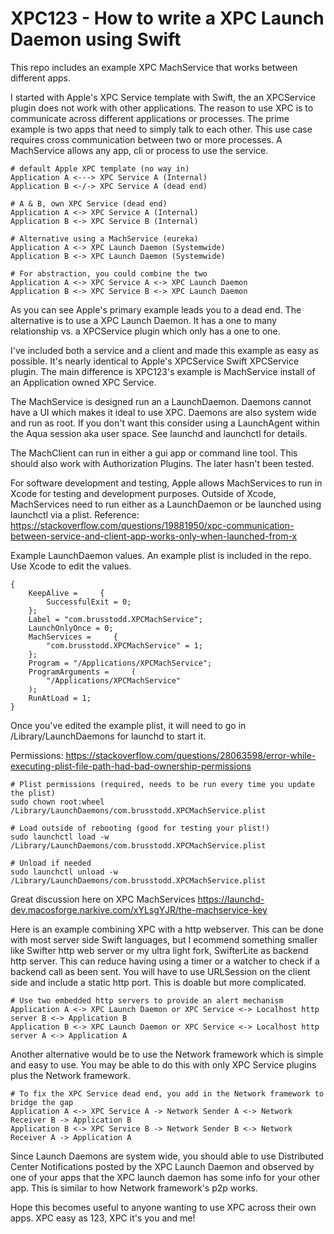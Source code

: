 # XPC123 - How to write a XPC Launch Daemon using Swift

This repo includes an example XPC MachService that works between different apps.

I started with Apple's XPC Service template with Swift, the an XPCService plugin does not work with other applications. The reason to use XPC is to communicate across different applications or processes. The prime example is two apps that need to simply talk to each other. This use case requires cross communication between two or more processes. A MachService allows any app, cli or process to use the service.

```shell
# default Apple XPC template (no way in)
Application A <---> XPC Service A (Internal)
Application B <-/-> XPC Service A (dead end)
```

```shell
# A & B, own XPC Service (dead end)
Application A <-> XPC Service A (Internal)
Application B <-> XPC Service B (Internal)
```


```shell
# Alternative using a MachService (eureka)
Application A <-> XPC Launch Daemon (Systemwide)
Application B <-> XPC Launch Daemon (Systemwide)
```

```shell
# For abstraction, you could combine the two
Application A <-> XPC Service A <-> XPC Launch Daemon
Application B <-> XPC Service B <-> XPC Launch Daemon
```

As you can see Apple's primary example leads you to a dead end. The alternative is to use a XPC Launch Daemon. It has a one to many relationship vs. a XPCService plugin which only has a one to one.

I've included both a service and a client and made this example as easy as possible. It's nearly identical to Apple's XPCService Swift XPCService plugin. The main difference is XPC123's example is MachService install of an Application owned XPC Service.

The MachService is designed run an a LaunchDaemon. Daemons cannot have a UI which makes it ideal to use XPC. Daemons are also system wide and run as root. If you don't want this consider using a LaunchAgent within the Aqua session aka user space. See launchd and launchctl for details.

The MachClient can run in either a gui app or command line tool. This should also work with Authorization Plugins. The later hasn't been tested. 

For software development and testing, Apple allows MachServices to run in Xcode for testing and development purposes. Outside of Xcode, MachServices need to run either as a LaunchDaemon or be launched using launchctl via a plist. Reference: https://stackoverflow.com/questions/19881950/xpc-communication-between-service-and-client-app-works-only-when-launched-from-x

Example LaunchDaemon values. An example plist is included in the repo. Use Xcode to edit the values.

```plist
{
    KeepAlive =     {
        SuccessfulExit = 0;
    };
    Label = "com.brusstodd.XPCMachService";
    LaunchOnlyOnce = 0;
    MachServices =     {
        "com.brusstodd.XPCMachService" = 1;
    };
    Program = "/Applications/XPCMachService";
    ProgramArguments =     (
        "/Applications/XPCMachService"
    );
    RunAtLoad = 1;
}
```


Once you've edited the example plist, it will need to go in /Library/LaunchDaemons for launchd to start it. 

Permissions:
https://stackoverflow.com/questions/28063598/error-while-executing-plist-file-path-had-bad-ownership-permissions

```shell
# Plist permissions (required, needs to be run every time you update the plist)
sudo chown root:wheel /Library/LaunchDaemons/com.brusstodd.XPCMachService.plist

# Load outside of rebooting (good for testing your plist!)
sudo launchctl load -w /Library/LaunchDaemons/com.brusstodd.XPCMachService.plist

# Unload if needed 
sudo launchctl unload -w /Library/LaunchDaemons/com.brusstodd.XPCMachService.plist
```

Great discussion here on XPC MachServices
https://launchd-dev.macosforge.narkive.com/xYLsgYJR/the-machservice-key

Here is an example combining XPC with a http webserver. This can be done with most server side Swift languages, but I ecommend something smaller like Swifter http web server or my ultra light fork, SwifterLite as backend http server. This can reduce having using a timer or a watcher to check if a backend call as been sent. You will have to use URLSession on the client side and include a static http port. This is doable but more complicated.

```shell
# Use two embedded http servers to provide an alert mechanism
Application A <-> XPC Launch Daemon or XPC Service <-> Localhost http server B <-> Application B
Application B <-> XPC Launch Daemon or XPC Service <-> Localhost http server A <-> Application A
```

Another alternative would be to use the Network framework which is simple and easy to use. You may be able to do this with only XPC Service plugins plus the Network framework.
```shell
# To fix the XPC Service dead end, you add in the Network framework to bridge the gap
Application A <-> XPC Service A -> Network Sender A <-> Network Receiver B -> Application B
Application B <-> XPC Service B -> Network Sender B <-> Network Receiver A -> Application A
```

Since Launch Daemons are system wide, you should able to use Distributed Center Notifications posted by the XPC Launch Daemon and observed by one of your apps that the XPC launch daemon has some info for your other app. This is similar to how Network framework's p2p works.

Hope this becomes useful to anyone wanting to use XPC across their own apps.
XPC easy as 123, XPC it's you and me!

